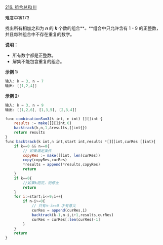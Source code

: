 [216. 组合总和 III](https://leetcode-cn.com/problems/combination-sum-iii/)

难度中等173

找出所有相加之和为 **_n_** 的 **_k_** 个数的组合**_。_**组合中只允许含有 1 - 9 的正整数，并且每种组合中不存在重复的数字。

**说明：**

*   所有数字都是正整数。
*   解集不能包含重复的组合。 

**示例 1:**

```javascript
输入: k = 3, n = 7
输出: [[1,2,4]]
```

**示例 2:**

```javascript
输入: k = 3, n = 9
输出: [[1,2,6], [1,3,5], [2,3,4]]
```

```javascript
func combinationSum3(k int, n int) [][]int {
    results := make([][]int,0)
    backtrack(k,n,1,&results,[]int{})
    return results
}
func backtrack(k int,n int,start int,results *[][]int,curRes []int){
    if k==0 && n==0{
        // 如果满足条件
        copyRes := make([]int, len(curRes))
        copy(copyRes,curRes)
        *results = append(*results,copyRes)
        return
    }
    if k==0{
        //如果k用完，则停止
        return
    }
    for i:=start;i<=9;i++{
        if n-i>=0{
            // 只有n-i>=0 才有意义
            curRes = append(curRes,i)
            backtrack(k-1,n-i,i+1,results,curRes)
            curRes = curRes[:len(curRes)-1]
        }
    }
    return
}
```